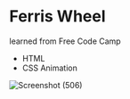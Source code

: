 # Ferris Wheel

learned from Free Code Camp

- HTML
- CSS Animation

![Screenshot (506)](https://user-images.githubusercontent.com/119747143/211185191-f158b2c2-1c53-4df6-b7f6-2492151f1d8a.png)
